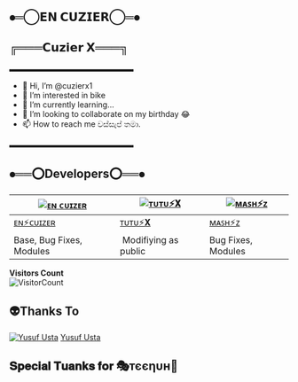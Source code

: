 ##     ⦁═◯𝗘𝗡 𝗖𝗨𝗭𝗜𝗘𝗥◯═⦁

##   ╔═══𝗖𝘂𝘇𝗶𝗲𝗿 𝗫═══╗

▬▬▬▬▬▬▬▬▬▬▬▬▬▬▬▬

- 👋 Hi, I’m @cuzierx1
- 👀 I’m interested in bike 
- 🌱 I’m currently learning...
- 💞️ I’m looking to collaborate on my birthday  😂
- 📫 How to reach me වස්සැප් තමා.

▬▬▬▬▬▬▬▬▬▬▬▬▬▬▬▬

## ⦁══⭕Developers⭕══⦁
  <div align="center">
    
  [![ᴇɴ ᴄᴜɪᴢᴇʀ](https://github.com/farhan-dqz.png?size=100)](https://github.com/farhan-dqz) |  [![ᴛᴜᴛᴜ⚡𝐗](https://github.com/Alien-alfa.png?size=100)](https://github.com/AI-VIKI) | [![ᴍᴀꜱʜ⚡ᴢ](https://github.com/afnanplk.png?size=100)](https://github.com/afnanplk) 
----|----|----
[ᴇɴ⚡ᴄᴜɪᴢᴇʀ](https://github.com/farhan-dqz)  | [ᴛᴜᴛᴜ⚡𝐗](https://github.com/AI-VIKI) | [ᴍᴀꜱʜ⚡ᴢ](https://github.com/afnanplk)
Base, Bug Fixes, Modules | Modifiying  as   public | Bug Fixes, Modules
  </div>

**Visitors Count**  
![VisitorCount](https://profile-counter.glitch.me/{King-Amda}/count.svg) 
                                                             
 

    
## 👽Thanks To
[![Yusuf Usta](https://github.com/yusufusta.png?size=50)](https://t.me/fusufs)
[Yusuf Usta](https://t.me/fusufs)

## 𝐒𝐩𝐞𝐜𝐢𝐚𝐥 𝐓𝐮𝐚𝐧𝐤𝐬 𝐟𝐨𝐫 🎭тєєηυн🚀
